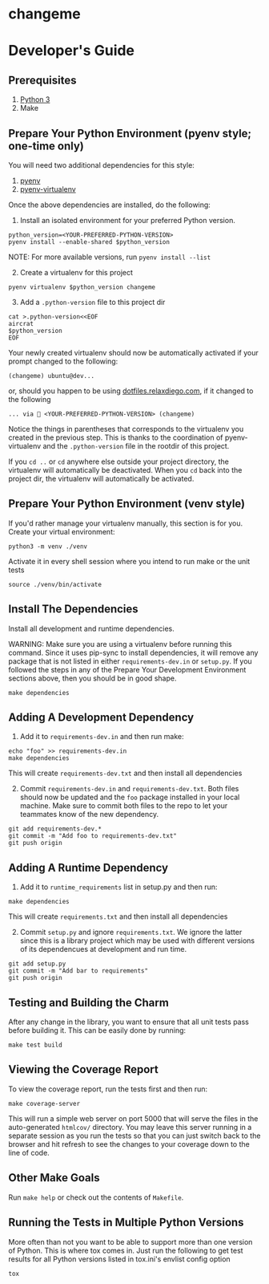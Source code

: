 changeme
========

# Developer's Guide

## Prerequisites

1. [Python 3](https://www.python.org/downloads/)
2. Make


## Prepare Your Python Environment (pyenv style; one-time only)

You will need two additional dependencies for this style:

1. [pyenv](https://github.com/pyenv/pyenv-installer)
2. [pyenv-virtualenv](https://github.com/pyenv/pyenv-virtualenv)

Once the above dependencies are installed, do the following:

1. Install an isolated environment for your preferred Python version.

```
python_version=<YOUR-PREFERRED-PYTHON-VERSION>
pyenv install --enable-shared $python_version
```

NOTE: For more available versions, run `pyenv install --list`

2. Create a virtualenv for this project

```
pyenv virtualenv $python_version changeme
```

3. Add a `.python-version` file to this project dir

```
cat >.python-version<<EOF
aircrat
$python_version
EOF
```

Your newly created virtualenv should now be automatically activated if your
prompt changed to the following:

```
(changeme) ubuntu@dev...
```

or, should you happen to be using [dotfiles.relaxdiego.com](https://dotfiles.relaxdiego.com),
if it changed to the following

```
... via 🐍 <YOUR-PREFERRED-PYTHON-VERSION> (changeme)
```
Notice the things in parentheses that corresponds to the virtualenv you created
in the previous step. This is thanks to the coordination of pyenv-virtualenv and
the `.python-version` file in the rootdir of this project.

If you `cd ..` or `cd` anywhere else outside your project directory, the virtualenv
will automatically be deactivated. When you `cd` back into the project dir, the
virtualenv will automatically be activated.


## Prepare Your Python Environment (venv style)

If you'd rather manage your virtualenv manually, this section is for you.
Create your virtual environment:

```
python3 -m venv ./venv
```

Activate it in every shell session where you intend to run make or
the unit tests

```
source ./venv/bin/activate
```


## Install The Dependencies

Install all development and runtime dependencies.

WARNING: Make sure you are using a virtualenv before running this command. Since it
         uses pip-sync to install dependencies, it will remove any package that is not
         listed in either `requirements-dev.in` or `setup.py`. If you followed the steps
         in any of the Prepare Your Development Environment sections above, then you
         should be in good shape.

```
make dependencies
```


## Adding A Development Dependency

1. Add it to `requirements-dev.in` and then run make:

```
echo "foo" >> requirements-dev.in
make dependencies
```

This will create `requirements-dev.txt` and then install all dependencies


2. Commit `requirements-dev.in` and `requirements-dev.txt`. Both
   files should now be updated and the `foo` package installed in your
   local machine. Make sure to commit both files to the repo to let your
   teammates know of the new dependency.

```
git add requirements-dev.*
git commit -m "Add foo to requirements-dev.txt"
git push origin
```


## Adding A Runtime Dependency

1. Add it to `runtime_requirements` list in setup.py and then run:

```
make dependencies
```

This will create `requirements.txt` and then install all dependencies


2. Commit `setup.py` and ignore `requirements.txt`. We ignore the latter
   since this is a library project which may be used with different versions
   of its dependencues at development and run time.

```
git add setup.py
git commit -m "Add bar to requirements"
git push origin
```


## Testing and Building the Charm

After any change in the library, you want to ensure that all unit tests
pass before building it. This can be easily done by running:

```
make test build
```


## Viewing the Coverage Report

To view the coverage report, run the tests first and then run:

```
make coverage-server
```

This will run a simple web server on port 5000 that will serve the files
in the auto-generated `htmlcov/` directory. You may leave this server running
in a separate session as you run the tests so that you can just switch back
to the browser and hit refresh to see the changes to your coverage down to
the line of code.


## Other Make Goals

Run `make help` or check out the contents of `Makefile`.


## Running the Tests in Multiple Python Versions

More often than not you want to be able to support more than one version of
Python. This is where tox comes in. Just run the following to get test
results for all Python versions listed in tox.ini's envlist config option

```
tox
```
